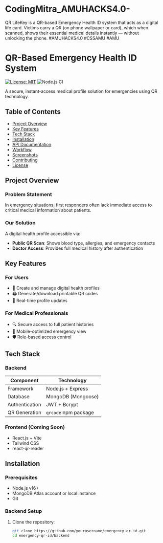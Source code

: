 # CodingMitra_AMUHACKS4.0-
QR LifeKey is a QR-based Emergency Health ID system that acts as a digital life card. Victims carry a QR (on phone wallpaper or card), which when scanned, shows their essential medical details instantly — without unlocking the phone. #AMUHACKS4.0 #CSSAMU #AMU

# QR-Based Emergency Health ID System

[![License: MIT](https://img.shields.io/badge/License-MIT-yellow.svg)](https://opensource.org/licenses/MIT)
![Node.js CI](https://github.com/yourusername/emergency-qr-id/workflows/Node.js%20CI/badge.svg)

A secure, instant-access medical profile solution for emergencies using QR technology.

## Table of Contents
- [Project Overview](#project-overview)
- [Key Features](#key-features)
- [Tech Stack](#tech-stack)
- [Installation](#installation)
- [API Documentation](#api-documentation)
- [Workflow](#workflow)
- [Screenshots](#screenshots)
- [Contributing](#contributing)
- [License](#license)

## Project Overview
### Problem Statement
In emergency situations, first responders often lack immediate access to critical medical information about patients.

### Our Solution
A digital health profile accessible via:
- **Public QR Scan**: Shows blood type, allergies, and emergency contacts
- **Doctor Access**: Provides full medical history after authentication

## Key Features
### For Users
- 📱 Create and manage digital health profiles
- 🖨️ Generate/download printable QR codes
- 🔄 Real-time profile updates

### For Medical Professionals
- 🔍 Secure access to full patient histories
- 📲 Mobile-optimized emergency view
- 🛡️ Role-based access control

## Tech Stack
### Backend
| Component       | Technology |
|----------------|------------|
| Framework      | Node.js + Express |
| Database       | MongoDB (Mongoose) |
| Authentication | JWT + Bcrypt |
| QR Generation  | `qrcode` npm package |

### Frontend (Coming Soon)
- React.js + Vite
- Tailwind CSS
- react-qr-reader

## Installation
### Prerequisites
- Node.js v16+
- MongoDB Atlas account or local instance
- Git

### Backend Setup
1. Clone the repository:
   ```bash
   git clone https://github.com/yourusername/emergency-qr-id.git
   cd emergency-qr-id/backend
